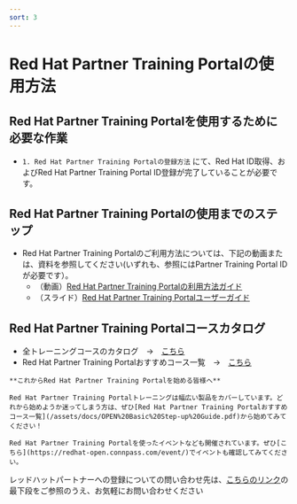 ```yaml
---
sort: 3
---
```


# Red Hat Partner Training Portalの使用方法

## Red Hat Partner Training Portalを使用するために必要な作業

- `1. Red Hat Partner Training Portalの登録方法` にて、Red Hat ID取得、およびRed Hat Partner Training Portal ID登録が完了していることが必要です。


## Red Hat Partner Training Portalの使用までのステップ
- Red Hat Partner Training Portalのご利用方法については、下記の動画または、資料を参照してください(いずれも、参照にはPartner Training Portal IDが必要です）。
    - （動画）[Red Hat Partner Training Portalの利用方法ガイド](https://redhat-partner.highspot.com/items/606da835bf6c94700bd92685?lfrm=srp.1)
    - （スライド）[Red Hat Partner Training Portalユーザーガイド](https://redhat-partner.highspot.com/items/618562be086989fff1efef24#1)

## Red Hat Partner Training Portalコースカタログ
- 全トレーニングコースのカタログ　→　[こちら](https://connect.redhat.com/en/training/course-catalog)
- Red Hat Partner Training Portalおすすめコース一覧　→　[こちら](https://rh-open.github.io/assets/docs/OPEN%20Basic%20Step-up%20Guide.pdf)

```tip
**これからRed Hat Partner Training Portalを始める皆様へ**

Red Hat Partner Training Portalトレーニングは幅広い製品をカバーしています。どれから始めようか迷ってしまう方は、ぜひ[Red Hat Partner Training Portalおすすめコース一覧](/assets/docs/OPEN%20Basic%20Step-up%20Guide.pdf)から始めてみてください！
```
```note
Red Hat Partner Training Portalを使ったイベントなども開催されています。ぜひ[こちら](https://redhat-open.connpass.com/event/)でイベントも確認してみてください。
```

レッドハットパートナーへの登録についての問い合わせ先は、[こちらのリンク](https://www.redhat.com/ja/partners)の最下段をご参照のうえ、お気軽にお問い合わせください
